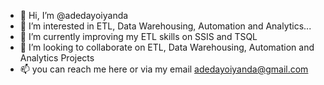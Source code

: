 - 👋 Hi, I’m @adedayoiyanda
- 👀 I’m interested in ETL, Data Warehousing, Automation and Analytics...
- 🌱 I’m currently improving my ETL skills on SSIS and TSQL
- 💞️ I’m looking to collaborate on ETL, Data Warehousing, Automation and Analytics Projects
- 📫 you can reach me here or via my email adedayoiyanda@gmail.com

<!---
adedayoiyanda/adedayoiyanda is a ✨ special ✨ repository because its `README.md` (this file) appears on your GitHub profile.
You can click the Preview link to take a look at your changes.
--->

